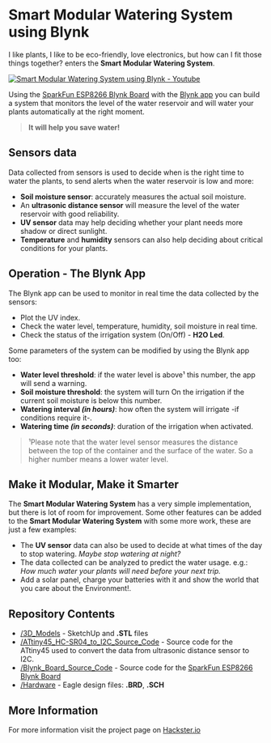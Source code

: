 # Smart Modular Watering System using Blynk

I like plants, I like to be eco-friendly, love electronics, but how can I fit those things together? enters the **Smart Modular Watering System**.

[![Smart Modular Watering System using Blynk - Youtube](http://luislab.com/luislab/wp-content/uploads/2016/07/SmartModularWateringSystem_youtube.jpg)](https://www.youtube.com/watch?v=UPALH_MEa6o)

Using the [SparkFun ESP8266 Blynk Board](https://www.sparkfun.com/products/13794) with the [Blynk app](http://www.blynk.cc) you can build a system that monitors the level of the water reservoir and will water your plants automatically at the right moment.

> **It will help you save water!**

## Sensors data

Data collected from sensors is used to decide when is the right time to water the plants, to send alerts when the water reservoir is low and more:

* **Soil moisture sensor**: accurately measures the actual soil moisture.
* An **ultrasonic distance sensor** will measure the level of the water reservoir with good reliability.
* **UV sensor** data may help deciding whether your plant needs more shadow or direct sunlight.
* **Temperature** and **humidity** sensors can also help deciding about critical conditions for your plants.

## Operation - The Blynk App

The Blynk app can be used to monitor in real time the data collected by the sensors:
* Plot the UV index.
* Check the water level, temperature, humidity, soil moisture in real time.
* Check the status of the irrigation system (On/Off) - **H2O Led**.

Some parameters of the system can be modified by using the Blynk app too:
* **Water level threshold**: if the water level is above¹ this number, the app will send a warning.
* **Soil moisture threshold**: the system will turn On the irrigation if the current soil moisture is below this number.
* **Watering interval _(in hours)_**: how often the system will irrigate -if conditions require it-.
* **Watering time _(in seconds)_**: duration of the irrigation when activated.

> ¹Please note that the water level sensor measures the distance between the top of the container and the surface of the water. So a higher number means a lower water level.

## Make it Modular, Make it Smarter

The **Smart Modular Watering System** has a very simple implementation, but there is lot of room for improvement. Some other features can be added to the **Smart Modular Watering System** with some more work, these are just a few examples:

* The **UV sensor** data can also be used to decide at what times of the day to stop watering. *Maybe stop watering at night?*
* The data collected can be analyzed to predict the water usage. e.g.: *How much water your plants will need before your next trip.*
* Add a solar panel, charge your batteries with it and show the world that you care about the Environment!.

## Repository Contents

* [/3D_Models](https://github.com/LuisLabMO/Blynk-Watering-System/tree/master/3D_Models) - SketchUp and **.STL** files
* [/ATtiny45_HC-SR04_to_I2C_Source_Code](https://github.com/LuisLabMO/Blynk-Watering-System/tree/master/ATtiny45_HC-SR04_to_I2C_Source_Code) - Source code for the ATtiny45 used to convert the data from ultrasonic distance sensor to I2C.
* [/Blynk_Board_Source_Code](https://github.com/LuisLabMO/Blynk-Watering-System/tree/master/Blynk_Board_Source_Code) - Source code for the [SparkFun ESP8266 Blynk Board](https://www.sparkfun.com/products/13794)
* [/Hardware](https://github.com/LuisLabMO/Blynk-Watering-System/tree/master/Hardware) - Eagle design files: **.BRD**, **.SCH**

## More Information

For more information visit the project page on [Hackster.io](https://www.hackster.io/lmortizg/smart-modular-watering-system-b571ec)
